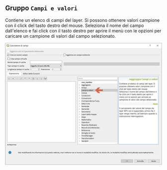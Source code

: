 ## Gruppo `Campi e valori`

Contiene un elenco di campi del layer. Si possono ottenere valori campione con il click del tasto destro del mouse.
Seleziona il nome del campo dall'elenco e fai click con il tasto destro per aprire il menù con le opzioni per caricare un campione di valori dal campo selezionato. 

<img src="/img/campi_e_valori/gruppo_campi_e_valori1.png">
